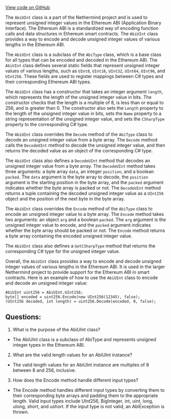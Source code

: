 [View code on GitHub](https://github.com/NethermindEth/nethermind/src/Nethermind/Nethermind.Abi/AbiUInt.cs)

The `AbiUInt` class is a part of the Nethermind project and is used to represent unsigned integer values in the Ethereum ABI (Application Binary Interface). The Ethereum ABI is a standardized way of encoding function calls and data structures in Ethereum smart contracts. The `AbiUInt` class provides a way to encode and decode unsigned integer values of various lengths in the Ethereum ABI.

The `AbiUInt` class is a subclass of the `AbiType` class, which is a base class for all types that can be encoded and decoded in the Ethereum ABI. The `AbiUInt` class defines several static fields that represent unsigned integer values of various lengths, such as `UInt8`, `UInt16`, `UInt32`, `UInt64`, `UInt96`, and `UInt256`. These fields are used to register mappings between C# types and their corresponding Ethereum ABI types.

The `AbiUInt` class has a constructor that takes an integer argument `length`, which represents the length of the unsigned integer value in bits. The constructor checks that the length is a multiple of 8, is less than or equal to 256, and is greater than 0. The constructor also sets the `Length` property to the length of the unsigned integer value in bits, sets the `Name` property to a string representation of the unsigned integer value, and sets the `CSharpType` property to the corresponding C# type.

The `AbiUInt` class overrides the `Decode` method of the `AbiType` class to decode an unsigned integer value from a byte array. The `Decode` method calls the `DecodeUInt` method to decode the unsigned integer value, and then returns the decoded value as an object of the corresponding C# type.

The `AbiUInt` class also defines a `DecodeUInt` method that decodes an unsigned integer value from a byte array. The `DecodeUInt` method takes three arguments: a byte array `data`, an integer `position`, and a boolean `packed`. The `data` argument is the byte array to decode, the `position` argument is the starting position in the byte array, and the `packed` argument indicates whether the byte array is packed or not. The `DecodeUInt` method returns a tuple containing the decoded unsigned integer value as a `UInt256` object and the position of the next byte in the byte array.

The `AbiUInt` class overrides the `Encode` method of the `AbiType` class to encode an unsigned integer value to a byte array. The `Encode` method takes two arguments: an object `arg` and a boolean `packed`. The `arg` argument is the unsigned integer value to encode, and the `packed` argument indicates whether the byte array should be packed or not. The `Encode` method returns a byte array containing the encoded unsigned integer value.

The `AbiUInt` class also defines a `GetCSharpType` method that returns the corresponding C# type for the unsigned integer value.

Overall, the `AbiUInt` class provides a way to encode and decode unsigned integer values of various lengths in the Ethereum ABI. It is used in the larger Nethermind project to provide support for the Ethereum ABI in smart contracts. Here is an example of how to use the `AbiUInt` class to encode and decode an unsigned integer value:

```
AbiUInt uint256 = AbiUInt.UInt256;
byte[] encoded = uint256.Encode(new UInt256(12345), false);
(UInt256 decoded, int length) = uint256.Decode(encoded, 0, false);
```
## Questions: 
 1. What is the purpose of the AbiUInt class?
- The AbiUInt class is a subclass of AbiType and represents unsigned integer types in the Ethereum ABI.

2. What are the valid length values for an AbiUInt instance?
- The valid length values for an AbiUInt instance are multiples of 8 between 8 and 256, inclusive.

3. How does the Encode method handle different input types?
- The Encode method handles different input types by converting them to their corresponding byte arrays and padding them to the appropriate length. Valid input types include UInt256, BigInteger, int, uint, long, ulong, short, and ushort. If the input type is not valid, an AbiException is thrown.